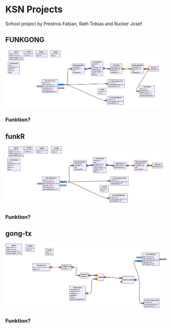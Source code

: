# KSN Projects
School project by Prestros Fabian, Rath Tobias and Rucker Josef


## FUNKGONG

![FUNKGONG Flow-Graph](Images/FUNKGONG.png)

### Funktion?


## funkR

![funkR Flow-Graph](Images/funkR.png)

### Funktion?


## gong-tx

![gong-tx Flow-Graph](Images/gong-tx.png)

### Funktion?
